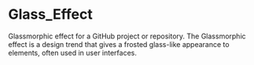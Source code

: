 # Glass_Effect

Glassmorphic effect for a GitHub project or repository. The Glassmorphic effect is a design trend that gives a frosted glass-like appearance to elements, often used in user interfaces.
